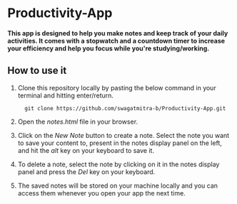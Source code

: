# Productivity-App

#### This app is designed to help you make notes and keep track of your daily activities. It comes with a stopwatch and a countdown timer to increase your efficiency and help you focus while you're studying/working.


## How to use it

1. Clone this repository locally by pasting the below command in your terminal and hitting enter/return.
   ```
     git clone https://github.com/swagatmitra-b/Productivity-App.git
   ```
 

2. Open the *notes.html* file in your browser. 

3. Click on the *New Note* button to create a note. Select the note you want to save your content to, present in the notes display panel on the left, and hit the *alt* key on your keyboard to save it. 

4. To delete a note, select the note by clicking on it in the notes display panel and press the *Del* key on your keyboard. 

5. The saved notes will be stored on your machine locally and you can access them whenever you open your app the next time. 